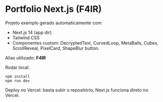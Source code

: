 # Portfolio Next.js (F4IR)

Projeto exemplo gerado automaticamente com:
- Next.js 14 (app dir)
- Tailwind CSS
- Componentes custom: DecryptedText, CurvedLoop, MetaBalls, Cubes, ScrollReveal, PixelCard, ShapeBlur button.

Alias utilizado: **F4IR**

Rodar local:
```
npm install
npm run dev
```

Deploy no Vercel: basta subir o repositório, Next.js funciona direto no Vercel.
